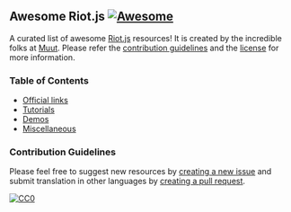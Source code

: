 ## **Awesome Riot.js** [![Awesome](https://cdn.rawgit.com/sindresorhus/awesome/d7305f38d29fed78fa85652e3a63e154dd8e8829/media/badge.svg)](https://github.com/sindresorhus/awesome)
A curated list of awesome [Riot.js](http://riotjs.com/) resources! It is created by the incredible folks at [Muut](https://muut.com/blog/technology/riot-2.0/). Please refer the [contribution guidelines](#contribution-guidelines) and the [license](#license) for more information.

### Table of Contents
- [Official links](#official-links)
- [Tutorials](#tutorials)
- [Demos](#demos)
- [Miscellaneous](#miscellaneous)

### Contribution Guidelines  
Please feel free to suggest new resources by [creating a new issue](https://github.com/pankajparashar/awesome-riotjs/issues) and submit translation in other languages by [creating a pull request](https://github.com/pankajparashar/awesome-riotjs/pulls).

[![CC0](https://i.creativecommons.org/p/zero/1.0/88x31.png)](https://creativecommons.org/publicdomain/zero/1.0/)
